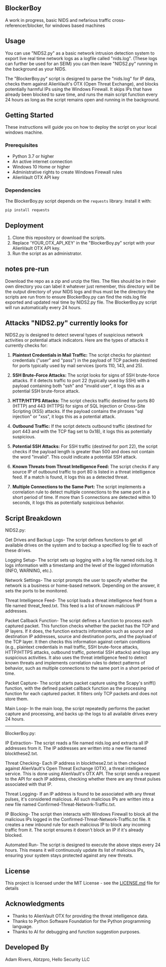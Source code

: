 ## BlockerBoy

A work in progress, basic NIDS and nefarious traffic cross-referencer/blocker, for windows based machines

## Usage

You can use "NIDS2.py" as a basic network intrusion detection system to export live real time network logs as a logfile called "nids.log". (These logs can further be used for an SEIM)
you can then leave "NIDS2.py" running in the background as your NIDS.

The "BlockerBoy.py" script is designed to parse the "nids.log" for IP data, checks them against AlienVault's OTX (Open Threat Exchange), and blocks potentially harmful IPs using the Windows Firewall. It skips IPs that have already been blocked to save time, and runs the main script function every 24 hours as long as the script remains open and running in the background. 

## Getting Started

These instructions will guide you on how to deploy the script on your local windows machine.

### Prerequisites

- Python 3.7 or higher
- An active internet connection
- Windows 10 Home or higher
- Administrative rights to create Windows Firewall rules
- AlienVault OTX API key

### Dependencies

The BlockerBoy.py script depends on the `requests` library. Install it with:

```bash
pip install requests
```

## Deployment

1. Clone this repository or download the scripts.
2. Replace 'YOUR_OTX_API_KEY' in the "BlockerBoy.py" script with your AlienVault OTX API key.
3. Run the script as an administrator.

## notes pre-run

Download the repo as a zip and unzip the files. The files should be in their own directory you can label it whatever just remember, this directory will be the output directory of your NIDS logs and thus must be the directory the scripts are run from to ensure BlockerBoy.py can find the nids.log file exported and updated real time by NIDS2.py file. The BlockerBoy.py script will run automatically every 24 hours. 

## Attacks "NIDS2.py" currently looks for

NIDS2.py is designed to detect several types of suspicious network activities or potential attack indicators. Here are the types of attacks it currently checks for:

1. **Plaintext Credentials in Mail Traffic:** The script checks for plaintext credentials ("user" and "pass") in the payload of TCP packets destined for ports typically used by mail services (ports 110, 143, and 25).

2. **SSH Brute-Force Attacks:** The script looks for signs of SSH brute-force attacks. If it detects traffic to port 22 (typically used by SSH) with a payload containing both "ssh" and "invalid user", it logs this as a potential SSH brute-force attack.

3. **HTTP/HTTPS Attacks:** The script checks traffic destined for ports 80 (HTTP) and 443 (HTTPS) for signs of SQL Injection or Cross-Site Scripting (XSS) attacks. If the payload contains the phrases "sql injection" or "xss", it logs this as a potential attack.

4. **Outbound Traffic:** If the script detects outbound traffic (destined for port 443 and with the TCP flag set to 0x18), it logs this as potentially suspicious.

5. **Potential SSH Attacks:** For SSH traffic (destined for port 22), the script checks if the payload length is greater than 500 and does not contain the word "invalid". This could indicate a potential SSH attack.

6. **Known Threats from Threat Intelligence Feed:** The script checks if any source IP of outbound traffic to port 80 is listed in a threat intelligence feed. If a match is found, it logs this as a detected threat.

7. **Multiple Connections to the Same Port:** The script implements a correlation rule to detect multiple connections to the same port in a short period of time. If more than 5 connections are detected within 10 seconds, it logs this as potentially suspicious behavior.


## Script Breakdown

NIDS2.py: 

Get Drives and Backup Logs- The script defines functions to get all available drives on the system and to backup a specified log file to each of these drives.

Logging Setup- The script sets up logging with a log file named nids.log. It logs information with a timestamp and the level of the logged information (INFO, WARNING, etc.).

Network Settings- The script prompts the user to specify whether the network is a business or home-based network. Depending on the answer, it sets the ports to be monitored.

Threat Intelligence Feed- The script loads a threat intelligence feed from a file named threat_feed.txt. This feed is a list of known malicious IP addresses.

Packet Callback Function- The script defines a function to process each captured packet. This function checks whether the packet has the TCP and IP layers. If it does, the function extracts information such as source and destination IP addresses, source and destination ports, and the payload of the TCP layer. It then checks this information against certain conditions (e.g., plaintext credentials in mail traffic, SSH brute-force attacks, HTTP/HTTPS attacks, outbound traffic, potential SSH attacks) and logs any suspicious activities. It also uses the threat intelligence feed to detect known threats and implements correlation rules to detect patterns of behavior, such as multiple connections to the same port in a short period of time.

Packet Capture- The script starts packet capture using the Scapy's sniff() function, with the defined packet callback function as the processing function for each captured packet. It filters only TCP packets and does not store them.

Main Loop- In the main loop, the script repeatedly performs the packet capture and processing, and backs up the logs to all available drives every 24 hours.

_____________________________________________________________________________________________________________________________________________________________________________________________________________________

BlockerBoy.py:

IP Extraction- The script reads a file named nids.log and extracts all IP addresses from it. The IP addresses are written into a new file named blockthese2.txt.

Threat Checking- Each IP address in blockthese2.txt is then checked against AlienVault's Open Threat Exchange (OTX), a threat intelligence service. This is done using AlienVault's OTX API. The script sends a request to the API for each IP address, checking whether there are any threat pulses associated with that IP.

Threat Logging- If an IP address is found to be associated with any threat pulses, it's considered malicious. All such malicious IPs are written into a new file named Confirmed-Threat-Network-Traffic.txt.

IP Blocking- The script then interacts with Windows Firewall to block all the malicious IPs logged in the Confirmed-Threat-Network-Traffic.txt file. It creates a new inbound rule for each malicious IP to block any incoming traffic from it. The script ensures it doesn't block an IP if it's already blocked.

Automated Run- The script is designed to execute the above steps every 24 hours. This means it will continuously update its list of malicious IPs, ensuring your system stays protected against any new threats.

## License

This project is licensed under the MIT License - see the [LICENSE.md](LICENSE.md) file for details

## Acknowledgments

- Thanks to AlienVault OTX for providing the threat intelligence data.
- Thanks to Python Software Foundation for the Python programming language.
- Thanks to AI for debugging and function suggestion purposes.

## Developed By

Adam Rivers, Abtzpro, Hello Security LLC
